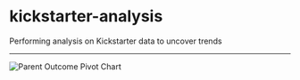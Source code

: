 # kickstarter-analysis
Performing analysis on Kickstarter data to uncover trends
___
![Parent Outcome Pivot Chart](https://user-images.githubusercontent.com/108296899/179984613-040a87b5-9c03-4269-93b7-df7b08a17c76.png)
